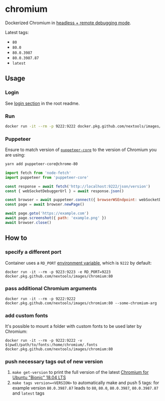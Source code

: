 # chromium

Dockerized Chromium in [headless + remote debugging mode](https://chromium.googlesource.com/chromium/src/+/lkgr/headless/README.md).

Latest tags:
* `80`
* `80.0`
* `80.0.3987`
* `80.0.3987.87`
* `latest`

## Usage

### Login

See [login section](../readme.md#login) in the root readme.

### Run

```sh
docker run -it --rm -p 9222:9222 docker.pkg.github.com/nextools/images/chromium:80
```

### Puppeteer

Ensure to match version of [`puppeteer-core`](https://github.com/GoogleChrome/puppeteer) to the version of Chromium you are using:

```sh
yarn add puppeteer-core@chrome-80
```

```js
import fetch from 'node-fetch'
import puppeteer from 'puppeteer-core'

const response = await fetch('http://localhost:9222/json/version')
const { webSocketDebuggerUrl } = await response.json()

const browser = await puppeteer.connect({ browserWSEndpoint: webSocketDebuggerUrl })
const page = await browser.newPage()

await page.goto('https://example.com')
await page.screenshot({ path: 'example.png' })
await browser.close()
```

## How to

### specify a different port

Container uses a `RD_PORT` [environment variable](https://docs.docker.com/engine/reference/commandline/run/#set-environment-variables--e---env---env-file), which is `9222` by default:

```
docker run -it --rm -p 9223:9223 -e RD_PORT=9223 docker.pkg.github.com/nextools/images/chromium:80
```

### pass additional Chromium arguments

```
docker run -it --rm -p 9222:9222 docker.pkg.github.com/nextools/images/chromium:80 --some-chromium-arg
```

### add custom fonts

It's possible to mount a folder with custom fonts to be used later by Chromium: 

```
docker run -it --rm -p 9222:9222 -v $(pwd)/path/to/fonts:/home/chromium/.fonts docker.pkg.github.com/nextools/images/chromium:80
```

### push necessary tags out of new version

1. `make get-version` to print the full version of the latest [Chromium for Ubuntu "Bionic" 18.04 LTS](https://packages.ubuntu.com/bionic/chromium-browser)
2. `make tags version=<VERSION>` to automatically make and push 5 tags: for example version `80.0.3987.87` leads to `80`, `80.0`, `80.0.3987`, `80.0.3987.87` and `latest` tags
